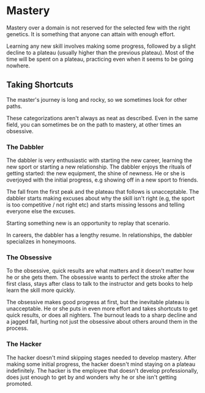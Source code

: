 
# Mastery

Mastery over a domain is not reserved for the selected few with the right genetics. It is something that anyone can attain with enough effort.

Learning any new skill involves making some progress, followed by a slight decline to a plateau (usually higher than the previous plateau). Most of the time will be spent on a plateau, practicing even when it seems to be going nowhere.

## Taking Shortcuts

The master's journey is long and rocky, so we sometimes look for other paths.

These categorizations aren't always as neat as described. Even in the same field, you can sometimes be on the path to mastery, at other times an obsessive.

### The Dabbler

The dabbler is very enthusiastic with starting the new career, learning the new sport or starting a new relationship. The dabbler enjoys the rituals of getting started: the new equipment, the shine of newness. He or she is overjoyed with the initial progress, e.g showing off in a new sport to friends.

The fall from the first peak and the plateau that follows is unacceptable. The dabbler starts making excuses about why the skill isn't right (e.g, the sport is too competitive / not right etc) and starts missing lessons and telling everyone else the excuses.

Starting something new is an opportunity to replay that scenario.

In careers, the dabbler has a lengthy resume. In relationships, the dabbler specializes in honeymoons.

### The Obsessive

To the obsessive, quick results are what matters and it doesn't matter how he or she gets them. The obsessive wants to perfect the stroke after the first class, stays after class to talk to the instructor and gets books to help learn the skill more quickly.

The obsessive makes good progress at first, but the inevitable plateau is unacceptable. He or she puts in even more effort and takes shortcuts to get quick results, or does all nighters. The burnout leads to a sharp decline and a jagged fall, hurting not just the obsessive about others around them in the process.

### The Hacker

The hacker doesn't mind skipping stages needed to develop mastery. After making some initial progress, the hacker doesn't mind staying on a plateau indefinitely. The hacker is the employee that doesn't develop professionally, does just enough to get by and wonders why he or she isn't getting promoted.
